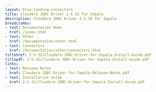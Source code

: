 ```yaml
---
layout: blue-landing-connectors
title: Cloudera JDBC Driver 2.5.32 for Impala
description: Cloudera JDBC Driver 2.5.32 for Impala
breadcrumbs:
- text: Documentation Home
  href: /index.html
- text: Other
  href: /documentation/other.html
- text: Connectors
  href: /documentation/other/connectors.html
titlehref: 2-5-32/Cloudera-JDBC-Driver-for-Impala-Install-Guide.pdf
titlepdf: 2-5-32/Cloudera-JDBC-Driver-for-Impala-Install-Guide.pdf
links:
- text: Release Notes
  href: Cloudera-JDBC-Driver-for-Impala-Release-Notes.pdf
- text: Installation Guide
  href: 2-5-32/Cloudera-JDBC-Driver-for-Impala-Install-Guide.pdf
---
```

